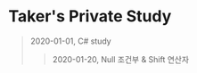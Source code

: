 **Taker's Private Study**
=========================

> 2020-01-01, C# study
>> 2020-01-20, Null 조건부 & Shift 연산자
